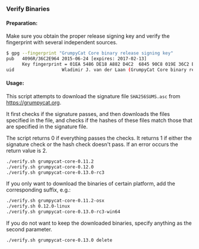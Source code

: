 ### Verify Binaries

#### Preparation:

Make sure you obtain the proper release signing key and verify the fingerprint with several independent sources.

```sh
$ gpg --fingerprint "GrumpyCat Core binary release signing key"
pub   4096R/36C2E964 2015-06-24 [expires: 2017-02-13]
      Key fingerprint = 01EA 5486 DE18 A882 D4C2  6845 90C8 019E 36C2 E964
uid                  Wladimir J. van der Laan (GrumpyCat Core binary release signing key) <laanwj@gmail.com>
```

#### Usage:

This script attempts to download the signature file `SHA256SUMS.asc` from https://grumpycat.org.

It first checks if the signature passes, and then downloads the files specified in the file, and checks if the hashes of these files match those that are specified in the signature file.

The script returns 0 if everything passes the checks. It returns 1 if either the signature check or the hash check doesn't pass. If an error occurs the return value is 2.


```sh
./verify.sh grumpycat-core-0.11.2
./verify.sh grumpycat-core-0.12.0
./verify.sh grumpycat-core-0.13.0-rc3
```

If you only want to download the binaries of certain platform, add the corresponding suffix, e.g.:

```sh
./verify.sh grumpycat-core-0.11.2-osx
./verify.sh 0.12.0-linux
./verify.sh grumpycat-core-0.13.0-rc3-win64
```

If you do not want to keep the downloaded binaries, specify anything as the second parameter.

```sh
./verify.sh grumpycat-core-0.13.0 delete
```
